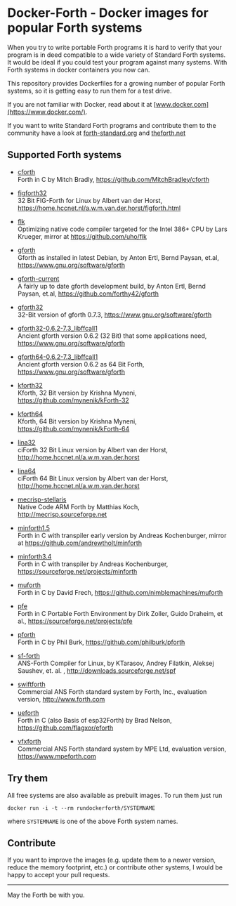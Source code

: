 # Docker-Forth - Docker images for popular Forth systems

When you try to write portable Forth programs it is hard to verify
that your program is in deed compatible to a wide variety of 
Standard Forth systems. It would be ideal if you could test your 
program against many systems. With Forth systems in docker containers
you now can.

This repository provides Dockerfiles for a growing number of 
popular Forth systems, so it is getting easy to run them for a
test drive.

If you are not familiar with Docker, read about it at
[www.docker.com](https://www.docker.com/).

If you want to write Standard Forth programs and contribute
them to the community have a look at
[forth-standard.org](http://forth-standard.org/ "Forth standard web page")
and 
[theforth.net](https://theforth.net/ "The Forthnet")

## Supported Forth systems

- [cforth](./cforth)  
  Forth in C by Mitch Bradly, https://github.com/MitchBradley/cforth 

- [figforth32](./figforth32)  
  32 Bit FIG-Forth for Linux by Albert van der Horst, https://home.hccnet.nl/a.w.m.van.der.horst/figforth.html  

- [flk](./flk)  
  Optimizing native code compiler targeted for the Intel 386+ CPU by Lars Krueger, mirror at https://github.com/uho/flk

- [gforth](./gforth)  
  Gforth as installed in latest Debian, by Anton Ertl, Bernd Paysan, et.al,  https://www.gnu.org/software/gforth

- [gforth-current](./gforth-current)  
  A fairly up to date gforth development build, by Anton Ertl, Bernd Paysan, et.al, https://github.com/forthy42/gforth

- [gforth32](./gforth32)  
  32-Bit version of gforth 0.7.3, https://www.gnu.org/software/gforth

- [gforth32-0.6.2-7.3_libffcall1](./gforth32-0.6.2-7.3_libffcall1)  
  Ancient gforth version 0.6.2 (32 Bit) that some applications need, https://www.gnu.org/software/gforth

- [gforth64-0.6.2-7.3_libffcall1](./gforth64-0.6.2-7.3_libffcall1)  
  Ancient gforth version 0.6.2 as 64 Bit Forth, https://www.gnu.org/software/gforth 

- [kforth32](./kforth32)  
  Kforth, 32 Bit version by Krishna Myneni, https://github.com/mynenik/kForth-32

- [kforth64](./kforth64)  
  Kforth, 64 Bit version by Krishna Myneni, https://github.com/mynenik/kForth-64

- [lina32](./lina32)  
  ciForth 32 Bit Linux version by Albert van der Horst, http://home.hccnet.nl/a.w.m.van.der.horst

- [lina64](./lina64)  
  ciForth 64 Bit Linux version by Albert van der Horst, http://home.hccnet.nl/a.w.m.van.der.horst

- [mecrisp-stellaris](./mecrisp-stellaris)  
  Native Code ARM Forth by Matthias Koch, http://mecrisp.sourceforge.net 

- [minforth1.5](./minforth1.5)  
  Forth in C with transpiler early version by Andreas Kochenburger, mirror at https://github.com/andrewtholt/minforth

- [minforth3.4](./minforth3.4)  
  Forth in C with transpiler by Andreas Kochenburger, https://sourceforge.net/projects/minforth

- [muforth](./muforth)  
  Forth in C by David Frech, https://github.com/nimblemachines/muforth

- [pfe](./pfe)  
  Forth in C Portable Forth Environment by Dirk Zoller, Guido Draheim, et al., https://sourceforge.net/projects/pfe

- [pforth](./pforth)  
  Forth in C by Phil Burk, https://github.com/philburk/pforth 

- [sf-forth](./sf-forth)  
  ANS-Forth Compiler for Linux, by KTarasov, Andrey Filatkin, Aleksej Saushev, et. al. , http://downloads.sourceforge.net/spf

- [swiftforth](./swiftforth)  
  Commercial ANS Forth standard system by Forth, Inc., evaluation version, http://www.forth.com

- [ueforth](./ueforth)  
  Forth in C (also Basis of esp32Forth) by Brad Nelson, https://github.com/flagxor/eforth

- [vfxforth](./vfxforth)   
  Commercial ANS Forth standard system by MPE Ltd, evaluation version, https://www.mpeforth.com

## Try them

All free systems are also available as prebuilt images. To run them just run

    docker run -i -t --rm rundockerforth/SYSTEMNAME

where `SYSTEMNAME` is one of the above Forth system names.

## Contribute

If you want to improve the images (e.g. update them to a newer version, 
reduce the memory footprint, etc.) or contribute other systems,
I would be happy to accept your pull requests.

----

May the Forth be with you.

